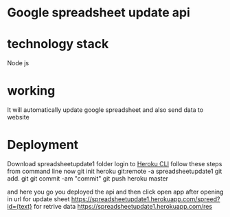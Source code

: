 # Google spreadsheet update api 

# technology stack
Node js

# working
  It will automatically update google spreadsheet and also send data to website
  
  
 # Deployment
 Download spreadsheetupdate1 folder
 login to [Heroku CLI](https://devcenter.heroku.com/articles/heroku-cli)
 follow these steps from command line now
 git init
 heroku git:remote -a spreadsheetupdate1
 git add.
 git git commit -am "commit"
 git push heroku master
 
 and here you go you deployed the api and then click open app
 after opening in url
 for update sheet
 https://spreadsheetupdate1.herokuapp.com/spreed?id={text}
 for retrive data 
 https://spreadsheetupdate1.herokuapp.com/res
